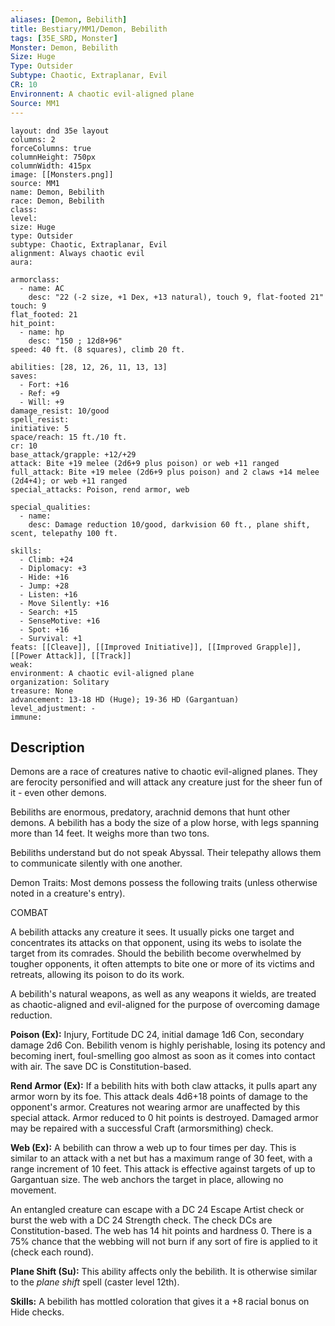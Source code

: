 ```yaml
---
aliases: [Demon, Bebilith]
title: Bestiary/MM1/Demon, Bebilith
tags: [35E_SRD, Monster]
Monster: Demon, Bebilith
Size: Huge
Type: Outsider
Subtype: Chaotic, Extraplanar, Evil
CR: 10
Environnent: A chaotic evil-aligned plane
Source: MM1
---
```


```statblock
layout: dnd 35e layout
columns: 2
forceColumns: true
columnHeight: 750px
columnWidth: 415px
image: [[Monsters.png]]
source: MM1
name: Demon, Bebilith
race: Demon, Bebilith
class: 
level: 
size: Huge
type: Outsider
subtype: Chaotic, Extraplanar, Evil
alignment: Always chaotic evil
aura: 

armorclass:
  - name: AC
    desc: "22 (-2 size, +1 Dex, +13 natural), touch 9, flat-footed 21"
touch: 9
flat_footed: 21
hit_point:
  - name: hp
    desc: "150 ; 12d8+96"
speed: 40 ft. (8 squares), climb 20 ft.

abilities: [28, 12, 26, 11, 13, 13]
saves:
  - Fort: +16
  - Ref: +9
  - Will: +9
damage_resist: 10/good
spell_resist: 
initiative: 5
space/reach: 15 ft./10 ft.
cr: 10
base_attack/grapple: +12/+29
attack: Bite +19 melee (2d6+9 plus poison) or web +11 ranged
full_attack: Bite +19 melee (2d6+9 plus poison) and 2 claws +14 melee (2d4+4); or web +11 ranged
special_attacks: Poison, rend armor, web

special_qualities:
  - name: 
    desc: Damage reduction 10/good, darkvision 60 ft., plane shift, scent, telepathy 100 ft.

skills:
  - Climb: +24
  - Diplomacy: +3
  - Hide: +16
  - Jump: +28
  - Listen: +16
  - Move Silently: +16
  - Search: +15
  - SenseMotive: +16
  - Spot: +16
  - Survival: +1
feats: [[Cleave]], [[Improved Initiative]], [[Improved Grapple]], [[Power Attack]], [[Track]]
weak: 
environment: A chaotic evil-aligned plane
organization: Solitary
treasure: None
advancement: 13-18 HD (Huge); 19-36 HD (Gargantuan)
level_adjustment: -
immune: 
```

## Description

<p>Demons are a race of creatures native to chaotic evil-aligned planes. They are ferocity personified and will attack any creature just for the sheer fun of it - even other demons.</p>
<p>Bebiliths are enormous, predatory, arachnid demons that hunt other demons. A bebilith has a body the size of a plow horse, with legs spanning more than 14 feet. It weighs more than two tons.</p>
<p>Bebiliths understand but do not speak Abyssal. Their telepathy allows them to communicate silently with one another.</p>
<p>Demon Traits: Most demons possess the following traits (unless otherwise noted in a creature's entry).</p>
<p>COMBAT</p>
<p>A bebilith attacks any creature it sees. It usually picks one target and concentrates its attacks on that opponent, using its webs to isolate the target from its comrades. Should the bebilith become overwhelmed by tougher opponents, it often attempts to bite one or more of its victims and retreats, allowing its poison to do its work.</p>
<p>A bebilith's natural weapons, as well as any weapons it wields, are treated as chaotic-aligned and evil-aligned for the purpose of overcoming damage reduction.</p>
<p>
            <b>Poison (Ex):</b> Injury, Fortitude DC 24, initial damage 1d6 Con, secondary damage 2d6 Con. Bebilith venom is highly perishable, losing its potency and becoming inert, foul-smelling goo almost as soon as it comes into contact with air. The save DC is Constitution-based.</p>
<p>
            <b>Rend Armor (Ex):</b> If a bebilith hits with both claw attacks, it pulls apart any armor worn by its foe. This attack deals 4d6+18 points of damage to the opponent's armor. Creatures not wearing armor are unaffected by this special attack. Armor reduced to 0 hit points is destroyed. Damaged armor may be repaired with a successful Craft (armorsmithing) check.</p>
<p>
            <b>Web (Ex):</b> A bebilith can throw a web up to four times per day. This is similar to an attack with a net but has a maximum range of 30 feet, with a range increment of 10 feet. This attack is effective against targets of up to Gargantuan size. The web anchors the target in place, allowing no movement.</p>
<p>An entangled creature can escape with a DC 24 Escape Artist check or burst the web with a DC 24 Strength check. The check DCs are Constitution-based. The web has 14 hit points and hardness 0. There is a 75% chance that the webbing will not burn if any sort of fire is applied to it (check each round).</p>
<p>
            <b>Plane Shift (Su):</b> This ability affects only the bebilith. It is otherwise similar to the <i>plane shift</i> spell (caster level 12th).</p>
<p>
            <b>Skills:</b> A bebilith has mottled coloration that gives it a +8 racial bonus on Hide checks.</p>